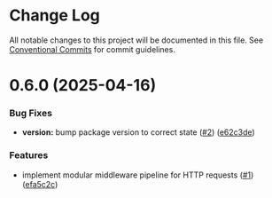 # Change Log

All notable changes to this project will be documented in this file.
See [Conventional Commits](https://conventionalcommits.org) for commit guidelines.

# 0.6.0 (2025-04-16)


### Bug Fixes

* **version:** bump package version to correct state ([#2](https://github.com/vladstsk/httio/issues/2)) ([e62c3de](https://github.com/vladstsk/httio/commit/e62c3ded8d286d34e8afbe906dd9f19b52128921))


### Features

* implement modular middleware pipeline for HTTP requests ([#1](https://github.com/vladstsk/httio/issues/1)) ([efa5c2c](https://github.com/vladstsk/httio/commit/efa5c2ce89682b55e4090d357e10c6ccc948540d))
